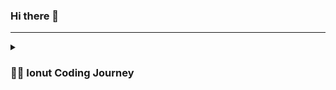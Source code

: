 ### Hi there 👋
---
<!--
**bionut15/bionut15** is a ✨ _special_ ✨ repository because its `README.md` (this file) appears on your GitHub profile.
![Alt Text](https://media.giphy.com/media/QAsHga1AB6dIGUsui6/giphy.gif)
Here are some ideas to get you started:

- 🔭 I’m currently working on ...
- 🌱 I’m currently learning ...
- 👯 I’m looking to collaborate on ...
- 🤔 I’m looking for help with ...
- 💬 Ask me about ...
- 📫 How to reach me: ...
- 😄 Pronouns: ...
- ⚡ Fun fact: ...
-->

<details>
 <summary><h3>👨‍💻 Ionut Coding Journey</h3></summary>
  total begginer 
